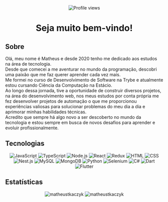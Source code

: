 <div align="center">
  <img src="https://komarev.com/ghpvc/?username=matheustkaczyk" alt="Profile views" />
</div>

<div align="center">
  <h1>Seja muito bem-vindo!</h1>
</div>

## Sobre

<p>
  Olá, meu nome é Matheus e desde 2020 tenho me dedicado aos estudos na área de tecnologia.<br>
  Desde que comecei a me aventurar no mundo da programação, descobri uma paixão que me faz querer aprender cada vez mais.<br>
  Me formei no curso de Desenvolvimento de Software na Trybe e atualmente estou cursando Ciência da Computação na Estácio.<br>
  Ao longo dessa jornada, tive a oportunidade de construir diversos projetos, na área do desenvolvimento web,
  nos meus estudos por conta própria me fez desenvolver projetos de automação o que me proporcionou experiências valiosas para solucionar problemas do meu dia a dia e aprimorar minhas habilidades técnicas.<br>
  Acredito que sempre há algo novo a ser descoberto no mundo da tecnologia e estou sempre em busca de novos desafios para aprender e evoluir profissionalmente.
</p>


## Tecnologias

<p align="center">
  <img src="https://img.icons8.com/color/48/000000/javascript.png" alt="JavaScript" />
  <img src="https://img.icons8.com/color/48/000000/typescript.png" alt="TypeScript" />
  <img src="https://img.icons8.com/color/48/000000/nodejs.png" alt="Node.js" />
  <img src="https://img.icons8.com/color/48/000000/react-native.png" alt="React" />
  <img src="https://img.icons8.com/color/48/000000/redux.png" alt="Redux" />
  <img src="https://img.icons8.com/color/48/000000/html-5.png" alt="HTML" />
  <img src="https://img.icons8.com/color/48/000000/css3.png" alt="CSS" />
  <img src="https://img.icons8.com/color/48/000000/nestjs.png" alt="Nest.js" />
  <img src="https://img.icons8.com/color/48/000000/mysql-logo.png" alt="MySQL" />
  <img src="https://img.icons8.com/color/48/000000/mongodb.png" alt="MongoDB" />
  <img src="https://img.icons8.com/color/48/000000/python.png" alt="Python" />
  <img src="https://img.icons8.com/ios/48/000000/selenium-test-automation.png" alt="Selenium" />
  <img src="https://img.icons8.com/color/48/000000/c-sharp-logo.png" alt="C#" />
  <img src="https://img.icons8.com/color/48/000000/dart.png" alt="Dart" />
  <img src="https://img.icons8.com/color/48/000000/flutter.png" alt="Flutter" />
</p>

## Estatísticas

<p align="center">
  <img src="https://github-readme-stats-sigma-five.vercel.app/api/top-langs?username=matheustkaczyk&show_icons=true&locale=en&layout=compact" alt="matheustkaczyk" />
  <img src="https://github-readme-stats-sigma-five.vercel.app/api?username=matheustkaczyk&show_icons=true&locale=en" alt="matheustkaczyk" />
</p>
